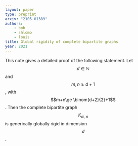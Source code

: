 ```yaml
---
layout: paper
type: preprint
arxiv: "2105.01389"
authors: 
    - bob
    - shlomo
    - louis
title: Global rigidity of complete bipartite graphs
year: 2021
---
```


This note gives a detailed proof of the following statement. Let $$d\in \mathbb{N}$$ and $$m,n\ge d+1$$, with $$m+n\ge \binom{d+2}{2}+1$$. Then the complete bipartite graph $$K_{m,n}$$ is generically globally rigid in dimension $$d$$.